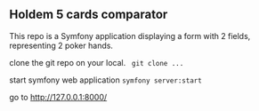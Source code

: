 ## Holdem 5 cards comparator

This repo is a Symfony application displaying a form with 2 fields, representing 2 poker hands.

clone the git repo on your local. 
`` git clone ...``

start symfony web application ``symfony server:start``

go to http://127.0.0.1:8000/